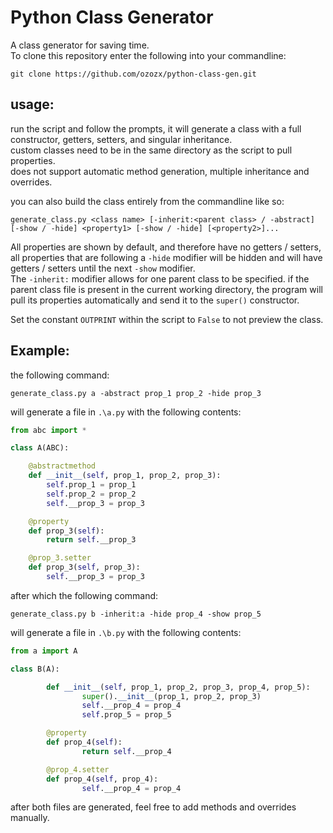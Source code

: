 # Python Class Generator
A class generator for saving time.<br>
To clone this repository enter the following into your commandline:
```commandline
git clone https://github.com/ozozx/python-class-gen.git
```
## usage:
run the script and follow the prompts, it will generate a class with a full constructor, getters, setters, and singular inheritance.<br>
custom classes need to be in the same directory as the script to pull properties.<br>
does not support automatic method generation, multiple inheritance and overrides.

you can also build the class entirely from the commandline like so:
```commandline
generate_class.py <class name> [-inherit:<parent class> / -abstract] [-show / -hide] <property1> [-show / -hide] [<property2>]...
```

All properties are shown by default, and therefore have no getters / setters, all properties that are following a `-hide` modifier will be hidden and will have getters / setters until the next `-show` modifier.<br>
The `-inherit:` modifier allows for one parent class to be specified. if the parent class file is present in the current working directory, the program will pull its properties automatically and send it to the `super()` constructor.

Set the constant `OUTPRINT` within the script to `False` to not preview the class.
## Example:
the following command:
```commandline
generate_class.py a -abstract prop_1 prop_2 -hide prop_3
```
will generate a file in `.\a.py` with the following contents:
```python
from abc import *

class A(ABC):

	@abstractmethod
	def __init__(self, prop_1, prop_2, prop_3):
		self.prop_1 = prop_1
		self.prop_2 = prop_2
		self.__prop_3 = prop_3

	@property
	def prop_3(self):
		return self.__prop_3

	@prop_3.setter
	def prop_3(self, prop_3):
		self.__prop_3 = prop_3

```
after which the following command:
```commandline
generate_class.py b -inherit:a -hide prop_4 -show prop_5
```
will generate a file in `.\b.py` with the following contents:
```python
from a import A

class B(A):

        def __init__(self, prop_1, prop_2, prop_3, prop_4, prop_5):
                super().__init__(prop_1, prop_2, prop_3)
                self.__prop_4 = prop_4
                self.prop_5 = prop_5

        @property
        def prop_4(self):
                return self.__prop_4

        @prop_4.setter
        def prop_4(self, prop_4):
                self.__prop_4 = prop_4
```
after both files are generated, feel free to add methods and overrides manually.